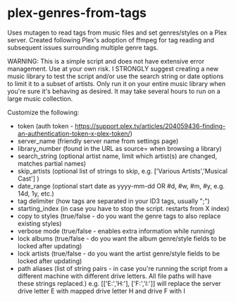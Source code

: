 # plex-genres-from-tags
Uses mutagen to read tags from music files and set genres/styles on a Plex server. Created following Plex's adoption of ffmpeg for tag reading and subsequent issues surrounding multiple genre tags.

WARNING: This is a simple script and does not have extensive error management. Use at your own risk. I STRONGLY suggest creating a new music library to test the script and/or use the search string or date options to limit it to a subset of artists. Only run it on your entire music library when you're sure it's behaving as desired. It may take several hours to run on a large music collection.

Customize the following:
- token (auth token - https://support.plex.tv/articles/204059436-finding-an-authentication-token-x-plex-token/)
- server_name (friendly server name from settings page)
- library_number (found in the URL as source= when browsing a library)
- search_string (optional artist name, limit which artist(s) are changed, matches partial names)
- skip_artists (optional list of strings to skip, e.g. ['Various Artists','Musical Cast'] )
- date_range (optional start date as yyyy-mm-dd OR #d, #w, #m, #y, e.g. 14d, 1y, etc.)
- tag delimiter (how tags are separated in your ID3 tags, usually ";")
- starting_index (in case you have to stop the script. restarts from X index)
- copy to styles (true/false - do you want the genre tags to also replace existing styles)
- verbose mode (true/false - enables extra information while running)
- lock albums (true/false - do you want the album genre/style fields to be locked after updating)
- lock artists (true/false - do you want the artist genre/style fields to be locked after updating)
- path aliases (list of string pairs - in case you're running the script from a different machine with different drive letters. All file paths will have these strings replaced.) e.g.  [['E:','H:'], ['F:','I:']] will replace the server drive letter E with mapped drive letter H and drive F with I
